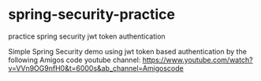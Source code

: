 # spring-security-practice
practice spring security jwt token authentication

Simple Spring Security demo using jwt token based authentication by the following Amigos code youtube channel:
https://www.youtube.com/watch?v=VVn9OG9nfH0&t=6000s&ab_channel=Amigoscode


